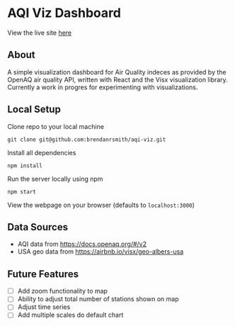 # AQI Viz Dashboard

View the live site [here](https://www.brendansmith.dev/aqi-viz/)

## About

A simple visualization dashboard for Air Quality indeces as provided by the OpenAQ air quality API, written with React and the Visx visualization library. Currently a work in progres for experimenting with visualizations.

## Local Setup

Clone repo to your local machine

`git clone git@github.com:brendanrsmith/aqi-viz.git`

Install all dependencies

 `npm install`

Run the server locally using npm

`npm start`

View the webpage on your browser (defaults to `localhost:3000`)

## Data Sources

- AQI data from <https://docs.openaq.org/#/v2>
- USA geo data from <https://airbnb.io/visx/geo-albers-usa>

## Future Features

- [ ] Add zoom functionality to map
- [ ] Ability to adjust total number of stations shown on map
- [ ] Adjust time series
- [ ] Add multiple scales do default chart
